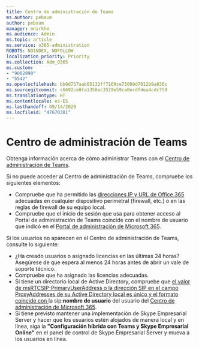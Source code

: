 ```yaml
---
title: Centro de administración de Teams
ms.author: pebaum
author: pebaum
manager: mnirkhe
ms.audience: Admin
ms.topic: article
ms.service: o365-administration
ROBOTS: NOINDEX, NOFOLLOW
localization_priority: Priority
ms.collection: Adm_O365
ms.custom:
- "9002890"
- "5542"
ms.openlocfilehash: bb0d757aab05132ff7169ce75009d7012b9a836c
ms.sourcegitcommit: c6692ce0fa1358ec3529e59ca0ecdfdea4cdc759
ms.translationtype: HT
ms.contentlocale: es-ES
ms.lasthandoff: 09/14/2020
ms.locfileid: "47670381"
---
```

# <a name="teams-admin-center"></a>Centro de administración de Teams

Obtenga información acerca de cómo administrar Teams con el [Centro de administración de Teams](https://docs.microsoft.com/microsoftteams/manage-teams-skypeforbusiness-admin-center).

Si no puede acceder al Centro de administración de Teams, compruebe los siguientes elementos:

- Compruebe que ha permitido las [direcciones IP y URL de Office 365](https://docs.microsoft.com/Office365/Enterprise/office-365-ip-web-service) adecuadas en cualquier dispositivo perimetral (firewall, etc.) o en las reglas de firewall de su equipo local.
- Compruebe que el inicio de sesión que usa para obtener acceso al Portal de administración de Teams coincide con el nombre de usuario que indicó en el [Portal de administración de Microsoft 365](https://admin.microsoft.com/Adminportal/Home?source=applauncher#/users).

Si los usuarios no aparecen en el Centro de administración de Teams, consulte lo siguiente:

- ¿Ha creado usuarios o asignado licencias en las últimas 24 horas? Asegúrese de que espera al menos 24 horas antes de abrir un vale de soporte técnico.
- Compruebe que ha asignado las licencias adecuadas.
- Si tiene un directorio local de Active Directory, compruebe que [el valor de msRTCSIP-PrimaryUserAddress o la dirección SIP en el campo ProxyAddresses de su Active Directory local es único y el formato coincide con ](https://docs.microsoft.com/skypeforbusiness/troubleshoot/online-configuration/msrtcsip-primaryuseraddress-proxyaddaddress) la sip:**nombre de usuario** del usuario del [Centro de administración de Microsoft 365](https://admin.microsoft.com/Adminportal/Home?source=applauncher#/users).
- Si tiene previsto mantener una implementación de Skype Empresarial Server y hacer que los usuarios estén alojados de manera local y en línea, siga la **"Configuración híbrida con Teams y Skype Empresarial Online"** en el panel de control de Skype Empresarial Server y mueva a los usuarios en línea.

